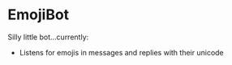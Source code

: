 # EmojiBot
Silly little bot...currently:
- Listens for emojis in messages and replies with their unicode
